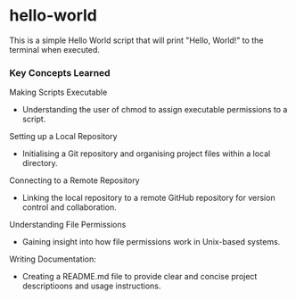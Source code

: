 hello-world
===========

This is a simple Hello World script that will print "Hello, World!" to the terminal when executed.

### Key Concepts Learned
Making Scripts Executable
* Understanding the user of chmod to assign executable permissions to a script.  

Setting up a Local Repository
* Initialising a Git repository and organising project files within a local directory.  

Connecting to a Remote Repository
* Linking the local repository to a remote GitHub repository for version control and collaboration.  

Understanding File Permissions
* Gaining insight into how file permissions work in Unix-based systems.  

Writing Documentation:
* Creating a README.md file to provide clear and concise project descriptioons and usage instructions.
